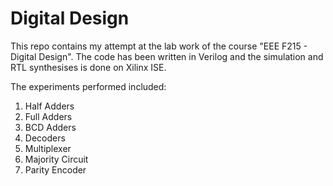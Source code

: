 # Digital Design
This repo contains my attempt at the lab work of the course "EEE F215 - Digital Design". The code has been written in Verilog and the simulation and RTL synthesises is done on Xilinx ISE.

The experiments performed included: 
1. Half Adders
2. Full Adders
3. BCD Adders
4. Decoders 
5. Multiplexer
6. Majority Circuit
7. Parity Encoder
